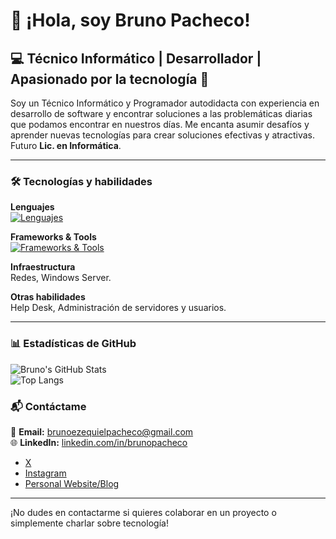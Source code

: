 # 👋 ¡Hola, soy Bruno Pacheco!

## 💻 Técnico Informático | Desarrollador | Apasionado por la tecnología 🚀

Soy un Técnico Informático y Programador autodidacta con experiencia en desarrollo de software y encontrar soluciones a las problemáticas diarias que podamos encontrar en nuestros días. 
Me encanta asumir desafíos y aprender nuevas tecnologías para crear soluciones efectivas y atractivas. 
Futuro **Lic. en Informática**.

---

### 🛠 Tecnologías y habilidades

**Lenguajes**  
[![Lenguajes](https://skillicons.dev/icons?i=html,css,js,typescript,dart,python,java)](https://skillicons.dev)

**Frameworks & Tools**  
[![Frameworks & Tools](https://skillicons.dev/icons?i=astro,flutter,firebase,vscode,github,androidstudio,stackoverflow,npm,mongodb,illustrator,photoshop&perline=7)](https://skillicons.dev)

**Infraestructura**  
Redes, Windows Server.

**Otras habilidades**  
Help Desk, Administración de servidores y usuarios.

---

### 📊 Estadísticas de GitHub

![Bruno's GitHub Stats](https://github-readme-stats.vercel.app/api?username=brunopacheco&show_icons=true&theme=radical)  
![Top Langs](https://github-readme-stats.vercel.app/api/top-langs/?username=brunopacheco&layout=compact&theme=radical)

### 📬 Contáctame

📧 **Email:** brunoezequielpacheco@gmail.com  
🌐 **LinkedIn:** [linkedin.com/in/brunopacheco](https://www.linkedin.com/in/bruno-pacheco-a70b42180)  
- [X](https://x.com/bru_pache)
- [Instagram](https://www.instagram.com/bru_pache/)
- [Personal Website/Blog](https://brunoezequielpacheco.dev)

---

¡No dudes en contactarme si quieres colaborar en un proyecto o simplemente charlar sobre tecnología!